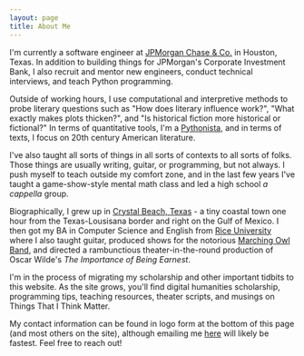 ```yaml
---
layout: page
title: About Me
---
```


I'm currently a software engineer at [JPMorgan Chase & Co.](https://www.jpmorganchase.com/) in Houston, Texas. In addition to building things for JPMorgan's Corporate Investment Bank, I also recruit and mentor new engineers, conduct technical interviews, and teach Python programming.

Outside of working hours, I use computational and interpretive methods to probe literary questions such as "How does literary influence work?", "What exactly makes plots thicken?", and "Is historical fiction more historical or fictional?" In terms of quantitative tools, I'm a [Pythonista](https://www.python.org/), and in terms of texts, I focus on 20th century American literature. 

I've also taught all sorts of things in all sorts of contexts to all sorts of folks. Those things are usually writing, guitar, or programming, but not always. I push myself to teach outside my comfort zone, and in the last few years I've taught a game-show-style mental math class and led a high school *a cappella* group.

Biographically, I grew up in [Crystal Beach, Texas](https://www.crystalbeachlocalnews.com/) - a tiny coastal town one hour from the Texas-Lousisana border and right on the Gulf of Mexico. I then got my BA in Computer Science and English from [Rice University](https://www.rice.edu/) where I also taught guitar, produced shows for the notorious [Marching Owl Band](http://mob.rice.edu/), and directed a rambunctious theater-in-the-round production of Oscar Wilde's *The Importance of Being Earnest*.

I'm in the process of migrating my scholarship and other important tidbits to this website. As the site grows, you'll find digital humanities scholarship, programming tips, teaching resources, theater scripts, and musings on Things That I Think Matter.

My contact information can be found in logo form at the bottom of this page (and most others on the site), although emailing me [here](mailto:cody.a.vanzandt@gmail.com) will likely be fastest. Feel free to reach out!
